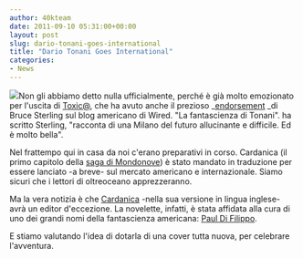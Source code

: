 ```yaml
---
author: 40kteam
date: 2011-09-10 05:31:00+00:00
layout: post
slug: dario-tonani-goes-international
title: "Dario Tonani Goes International"
categories:
- News
---
```


[![](http://quarantak.wpengine.com/wp-content/uploads/2011/09/Dario-Tonani-150x150.jpg)](http://quarantak.wpengine.com/wp-content/uploads/2011/09/Dario-Tonani-150x150.jpg)Non gli abbiamo detto nulla ufficialmente, perché è già molto emozionato per l'uscita di [Toxic@](http://www.dariotonani.it/), che ha avuto anche il prezioso _[endorsement](http://www.wired.com/beyond_the_beyond/2011/09/showtime-toxic-by-dario-tonani/) _di Bruce Sterling sul blog americano di Wired. "La fantascienza di Tonani". ha scritto Sterling, "racconta di una Milano del futuro allucinante e difficile. Ed è molto bella".

Nel frattempo qui in casa da noi c'erano preparativi in corso. Cardanica (il primo capitolo della [saga di Mondonove](http://40k.it/mondonove/)) è stato mandato in traduzione per essere lanciato -a breve- sul mercato americano e internazionale. Siamo sicuri che i lettori di oltreoceano apprezzeranno.

Ma la vera notizia è che [Cardanica](http://www.bookrepublic.it/book/9788865860083-cardanica/) -nella sua versione in lingua inglese- avrà un editor d'eccezione. La novelette, infatti, è stata affidata alla cura di uno dei grandi nomi della fantascienza americana: [Paul Di Filippo](http://www.bookrepublic.it/books/authors/Paul%20Di%20Filippo/).

E stiamo valutando l'idea di dotarla di una cover tutta nuova, per celebrare l'avventura.
